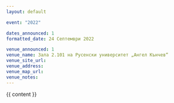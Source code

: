 ```yaml
---
layout: default

event: "2022"

dates_announced: 1
formatted_date: 24 Септември 2022

venue_announced: 1
venue_name: Зала 2.101 на Русенски университет „Ангел Кънчев“
venue_site_url:
venue_address:
venue_map_url:
venue_notes:
---
```


{{ content }}
